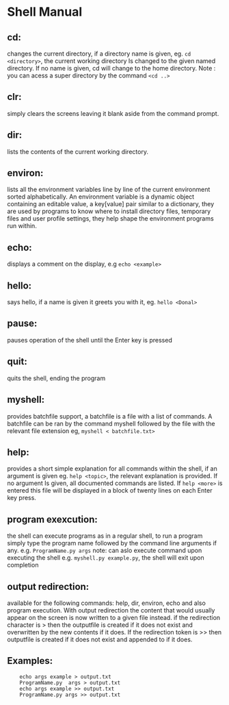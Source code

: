 # Shell Manual

## cd:

changes the current directory, if a directory name is given, eg. ``` cd  <directory> ```, the current 
working directory Is changed to the given named directory. If no name is given, cd will change 
to the home directory. Note : you can acess a super directory by the command ``` <cd ..> ```

## clr:

simply clears the screens leaving it blank aside from the command prompt.

## dir:

lists the contents of the current working directory.

## environ:

lists all the environment variables line by line of the current environment sorted 
alphabetically.
An environment variable is a dynamic object containing an editable value, a key[value] pair
similar to a dictionary, they are used by programs to know where to install directory files, 
temporary files and user profile settings, they help shape the environment programs run within.

## echo:

displays a comment on the display, e.g ``` echo <example> ```

## hello:

says hello, if a name is given it greets you with it, eg. ``` hello <Donal> ```

## pause:

pauses operation of the shell until the Enter key is pressed

## quit:

quits the shell, ending the program

## myshell:

provides batchfile support, a batchfile is a file with a list of commands. A batchfile can be 
ran by the command myshell followed by the file with the relevant file extension eg, ``` myshell <
batchfile.txt> ```

## help:

provides a short simple explanation for all commands within the shell, if an argument is given
 eg. ``` help <topic> ```, the relevant explanation is provided. If no argument Is given, all 
 documented commands are listed.
If ``` help <more> ``` is entered this file will be displayed in a block of twenty lines on each Enter 
key press.

## program exexcution:

the shell can execute programs as in a regular shell, to run a program simply type the program 
name followed by the command line arguments if any.
e.g. ``` ProgramName.py args ```
note: can aslo execute command upon executing the shell e.g. ``` myshell.py example.py ```, the shell
will exit upon completion

## output redirection:

available for the following commands: help, dir, environ, echo and also program execution.
With output redirection the content that would usually appear on the screen is now written to 
a given file instead.
if the redirection character is > then the outputfile is created if it does not exist and 
overwritten by the new contents if it does. 
If the redirection token is >> then outputfile is created if it does not exist and appended to 
if it does.

## Examples:

		echo args example > output.txt
		ProgramName.py  args > output.txt
		echo args example >> output.txt
		ProgramName.py args >> output.txt
